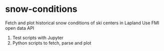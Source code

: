 # snow-conditions
Fetch and plot historical snow conditions of ski centers in Lapland
Use FMI open data API

1) Test scripts with Jupyter
2) Python scripts to fetch, parse and plot

